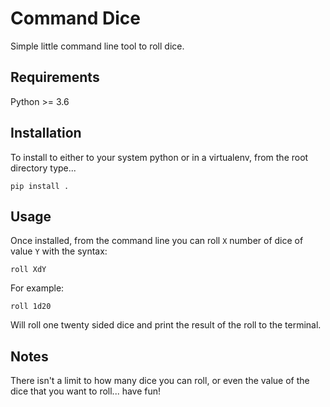 # Command Dice
Simple little command line tool to roll dice.

## Requirements
Python >= 3.6

## Installation
To install to either to your system python or in a virtualenv, from the root directory type...
```
pip install .
```

## Usage
Once installed, from the command line you can roll `X` number of dice of value `Y` with the syntax:
```
roll XdY
```

For example:
```
roll 1d20
```
Will roll one twenty sided dice and print the result of the roll to the terminal.

## Notes
There isn't a limit to how many dice you can roll, or even the value of the dice that you want to roll... have fun!
